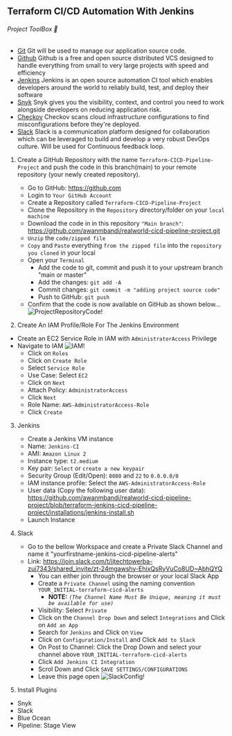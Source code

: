 ## Terraform CI/CD Automation With Jenkins
###### Project ToolBox 🧰
- [Git](https://git-scm.com/) Git will be used to manage our application source code.
- [Github](https://github.com/) Github is a free and open source distributed VCS designed to handle everything from small to very large projects with speed and efficiency
- [Jenkins](https://www.jenkins.io/) Jenkins is an open source automation CI tool which enables developers around the world to reliably build, test, and deploy their software
- [Snyk](https://snyk.io/) Snyk gives you the visibility, context, and control you need to work alongside developers on reducing application risk. 
- [Checkov](https://www.checkov.io/) Checkov scans cloud infrastructure configurations to find misconfigurations before they're deployed.
- [Slack](https://slack.com/) Slack is a communication platform designed for collaboration which can be leveraged to build and develop a very robust DevOps culture. Will be used for Continuous feedback loop.

1) Create a GitHub Repository with the name `Terraform-CICD-Pipeline-Project` and push the code in this branch(main) to 
    your remote repository (your newly created repository). 
    - Go to GitHub: https://github.com
    - Login to `Your GitHub Account`
    - Create a Repository called `Terraform-CICD-Pipeline-Project`
    - Clone the Repository in the `Repository` directory/folder on your `local machine`
    - Download the code in in this repository `"Main branch"`: https://github.com/awanmbandi/realworld-cicd-pipeline-project.git
    - `Unzip` the `code/zipped file`
    - `Copy` and `Paste` everything `from the zipped file` into the `repository you cloned` in your local
    - Open your `Terminal`
        - Add the code to git, commit and push it to your upstream branch "main or master"
        - Add the changes: `git add -A`
        - Commit changes: `git commit -m "adding project source code"`
        - Push to GitHub: `git push`
    - Confirm that the code is now available on GitHub as shown below...
    ![ProjectRepositoryCode!](https://github.com/awanmbandi/realworld-cicd-pipeline-project/blob/zdocs/images/dsdsdsdgdghhgjkyutyrtegdgdr.png)

2) Create An IAM Profile/Role For The Jenkins Environment
- Create an EC2 Service Role in IAM with `AdministratorAccess` Privilege 
- Navigate to IAM
![IAM!](https://github.com/awanmbandi/realworld-cicd-pipeline-project/blob/zdocs/images/Screen%20Shot%202023-10-03%20at%206.20.44%20PM.png)
    - Click on `Roles`
    - Click on `Create Role`
    - Select `Service Role`
    - Use Case: Select `EC2`
    - Click on `Next` 
    - Attach Policy: `AdministratorAccess`
    - Click `Next` 
    - Role Name: `AWS-AdministratorAccess-Role`
    - Click `Create`

3) Jenkins
    - Create a Jenkins VM instance 
    - Name: `Jenkins-CI`
    - AMI: `Amazon Linux 2`
    - Instance type: `t2.medium`
    - Key pair: `Select` or `create a new keypair`
    - Security Group (Edit/Open): `8080` and `22` to `0.0.0.0/0`
    - IAM instance profile: Select the `AWS-AdministratorAccess-Role`
    - User data (Copy the following user data): https://github.com/awanmbandi/realworld-cicd-pipeline-project/blob/terraform-jenkins-cicd-pipeline-project/installations/jenkins-install.sh
    - Launch Instance

4) Slack 
    - Go to the bellow Workspace and create a Private Slack Channel and name it "yourfirstname-jenkins-cicd-pipeline-alerts"
    - Link: https://join.slack.com/t/jjtechtowerba-zuj7343/shared_invite/zt-24mgawshy-EhixQsRyVuCo8UD~AbhQYQ  
      - You can either join through the browser or your local Slack App
      - Create a `Private Channel` using the naming convention `YOUR_INITIAL-terraform-cicd-alerts`
        - **NOTE:** *`(The Channel Name Must Be Unique, meaning it must be available for use)`*
      - Visibility: Select `Private`
      - Click on the `Channel Drop Down` and select `Integrations` and Click on `Add an App`
      - Search for `Jenkins` and Click on `View`
      - Click on `Configuration/Install` and Click `Add to Slack` 
      - On Post to Channel: Click the Drop Down and select your channel above `YOUR_INITIAL-terraform-cicd-alerts`
      - Click `Add Jenkins CI Integration`
      - Scrol Down and Click `SAVE SETTINGS/CONFIGURATIONS`
      - Leave this page open
      ![SlackConfig!](https://github.com/awanmbandi/realworld-cicd-pipeline-project/raw/zdocs/images/Screen%20Shot%202023-04-26%20at%202.08.55%20PM.png)

5) Install Plugins
- Snyk 
- Slack
- Blue Ocean
- Pipeline: Stage View

